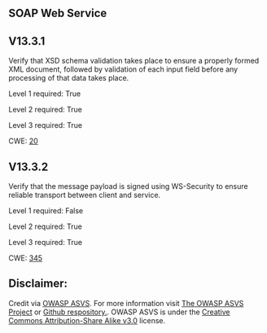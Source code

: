 ##  SOAP Web Service

## V13.3.1

Verify that XSD schema validation takes place to ensure a properly formed XML document, followed by validation of each input field before any processing of that data takes place.

Level 1 required: True

Level 2 required: True

Level 3 required: True

CWE: [20](https://cwe.mitre.org/data/definitions/20)

## V13.3.2

Verify that the message payload is signed using WS-Security to ensure reliable transport between client and service.

Level 1 required: False

Level 2 required: True

Level 3 required: True

CWE: [345](https://cwe.mitre.org/data/definitions/345)



## Disclaimer:

Credit via [OWASP ASVS](https://owasp.org/www-project-application-security-verification-standard/). For more information visit [The OWASP ASVS Project](https://owasp.org/www-project-application-security-verification-standard/) or [Github respository.](https://github.com/OWASP/ASVS). OWASP ASVS is under the [Creative Commons Attribution-Share Alike v3.0](https://creativecommons.org/licenses/by-sa/3.0/) license.
